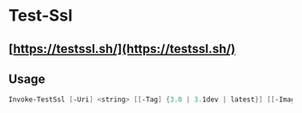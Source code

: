 # Test-Ssl

## [https://testssl.sh/](https://testssl.sh/)

## Usage

```powershell
Invoke-TestSsl [-Uri] <string> [[-Tag] {3.0 | 3.1dev | latest}] [[-Image] <string>] [-ServerDefaults] [-Fast] [-Quiet] [-JsonFile] [<CommonParameters>]
```